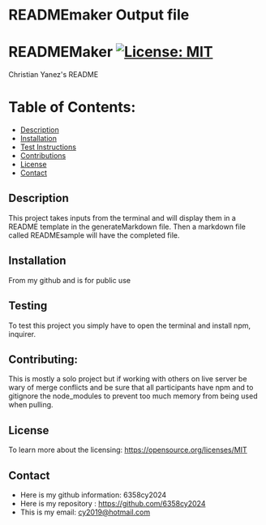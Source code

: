 
  # READMEmaker Output file

  # READMEMaker [![License: MIT](https://img.shields.io/badge/License-MIT-green.svg)](https://opensource.org/licenses/MIT)
  Christian Yanez's README
  # Table of Contents:

  - [Description](#description) 
  - [Installation](#installation) 
  - [Test Instructions](#testing) 
  - [Contributions](#contributing) 
  - [License](#license) 
  - [Contact](#contact)

  ## Description
  
  This project takes inputs from the terminal and will display them in a README template in the generateMarkdown file. Then a markdown file called READMEsample will have the completed file.

  ## Installation
  
  From my github and is for public use
  
  ## Testing
  
  To test this project you simply have to open the terminal and install npm, inquirer.

  ## Contributing:
  
  This is mostly a solo project but if working with others on live server be wary of merge conflicts and be sure that all participants have npm and to gitignore the node_modules to prevent too much memory from being used when pulling.
  
  ## License
  
  To learn more about the licensing: https://opensource.org/licenses/MIT


  ## Contact
  - Here is my github information: 6358cy2024
  - Here is my repository : https://github.com/6358cy2024
  - This is my email: cy2019@hotmail.com

  
